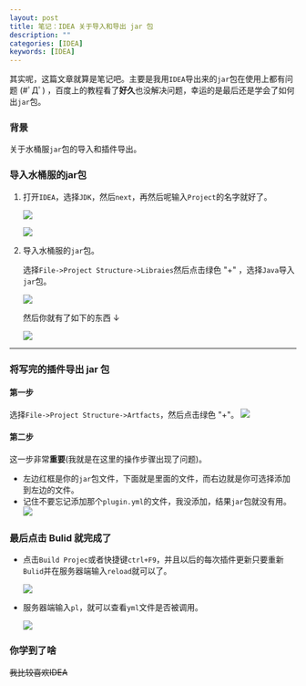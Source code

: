 ```yaml
---
layout: post
title: 笔记：IDEA 关于导入和导出 jar 包
description: ""
categories: [IDEA]
keywords: [IDEA]
---
```



其实呢，这篇文章就算是笔记吧。主要是我用`IDEA`导出来的`jar`包在使用上都有问题 (#ﾟДﾟ) ，百度上的教程看了**好久**也没解决问题，幸运的是最后还是学会了如何出`jar`包。

### 背景
关于水桶服`jar`包的导入和插件导出。

### 导入水桶服的jar包
1. 打开`IDEA`，选择`JDK`，然后`next`，再然后呢输入`Project`的名字就好了。

    ![](http://oupts1mhp.bkt.clouddn.com/IDEA.png)

    ![](http://oupts1mhp.bkt.clouddn.com/IDEA3.png)

2. 导入水桶服的`jar`包。

    选择`File->Project Structure->Libraies`然后点击绿色 "+" ，选择`Java`导入`jar`包。

    ![](http://oupts1mhp.bkt.clouddn.com/%E5%AF%BC%E5%85%A5jar%E5%8C%85.png)

    然后你就有了如下的东西 ↓

    ![](http://oupts1mhp.bkt.clouddn.com/external.png)
    
<hr/>

### 将写完的插件导出 jar 包

####  第一步

选择`File->Project Structure->Artfacts`，然后点击绿色 "+"。
![](http://oupts1mhp.bkt.clouddn.com/addjar.png)

#### 第二步

这一步非常**重要**(我就是在这里的操作步骤出现了问题)。

- 左边红框是你的`jar`包文件，下面就是里面的文件，而右边就是你可选择添加到左边的文件。
- 记住不要忘记添加那个`plugin.yml`的文件，我没添加，结果`jar`包就没有用。
![](http://oupts1mhp.bkt.clouddn.com/xuanze2.png)

### 最后点击 Bulid 就完成了

- 点击`Build Projec`或者快捷键`ctrl+F9`，并且以后的每次插件更新只要重新`Bulid`并在服务器端输入`reload`就可以了。

    ![](http://oupts1mhp.bkt.clouddn.com/build.png)

- 服务器端输入`pl`，就可以查看`yml`文件是否被调用。

    ![](http://oupts1mhp.bkt.clouddn.com/pl.png)

### 你学到了啥
~~我比较喜欢IDEA~~



    




